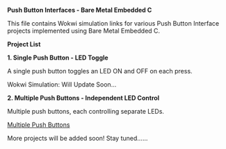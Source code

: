 **Push Button Interfaces - Bare Metal Embedded C**

This file contains Wokwi simulation links for various Push Button Interface projects implemented using Bare Metal Embedded C.


**Project List**

**1. Single Push Button - LED Toggle**
   
   A single push button toggles an LED ON and OFF on each press.

Wokwi Simulation: Will Update Soon...

**2. Multiple Push Buttons - Independent LED Control**
  
  Multiple push buttons, each controlling separate LEDs.

[Multiple Push Buttons](https://wokwi.com/projects/422930950655508481)




 More projects will be added soon! Stay tuned...... 
